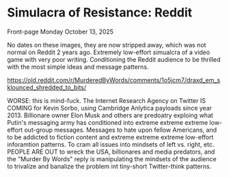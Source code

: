 # Simulacra of Resistance: Reddit


Front-page Monday October 13, 2025

No dates on these images, they are now stripped away, which was not normal on Reddit 2 years ago. Extremely low-effort simualcra of a video game with very poor writing. Conditioning the Reddit audience to be thrilled with the most simple ideas and message patterns.

https://old.reddit.com/r/MurderedByWords/comments/1o5jcm7/draxd_em_sklounced_shredded_to_bits/

WORSE: this is mind-fuck. The Internet Research Agency on Twitter IS COMING for Kevin Sorbo, using Cambridge Anlytica payloads since year 2013. Billionare owner Elon Musk and others are predoatry exploing what Putin's messaging army has conditioned into extreme extreme extreme low-effort out-group messages. Messages to hate upon fellow Americans, and to be addicted to fiction content and extreme extreme extreme low-effort inforamtion patterns. To cram all issues into mindsets of left vs. right, etc. PEOPLE ARE OUT to wreck the USA, billionares and media predators, and the "Murder By Words" reply is manipulating the mindsets of the audience to trivalize and banalize the problem int tiny-short Twitter-think patterns.

